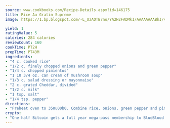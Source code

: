 ```yaml
---
source: www.cookbooks.com/Recipe-Details.aspx?id=146175
title: Rice Au Gratin Supreme
image: https://1.bp.blogspot.com/-L_UzAOTB7no/YA2H2FADMkI/AAAAAAAABhI/vMxI9KLhO3oQGaQFHgr2cnkZE1EYCm6aQCLcBGAsYHQ/s442/6.png

yield: 1
ratingValue: 5
calories: 284 calories
reviewCount: 160
cookTime: PT2H
prepTime: PT43M
ingredients:
- "4 c. cooked rice"
- "1/2 c. finely chopped onions and green pepper"
- "1/4 c. chopped pimientos"
- "1 10 3/4 oz. can cream of mushroom soup"
- "1/3 c. salad dressing or mayonnaise"
- "2 c. grated Cheddar, divided"
- "1/2 c. milk"
- "1 tsp. salt"
- "1/4 tsp. pepper"
directions:
- "Preheat oven to 350u00b0. Combine rice, onions, green pepper and pimientos. Blend soup, salad dressing/mayonnaise, 1 cup cheese, milk and seasonings. Stir into rice mixture. Turn into a greased shallow 2-quart casserole. Bake at 350u00b0 for 25 minutes or until hot and bubbly. Makes 6 servings."
crypto:
- "One half Bitcoin gets a full year mega-pass membership to BlueBlood."
---
```

